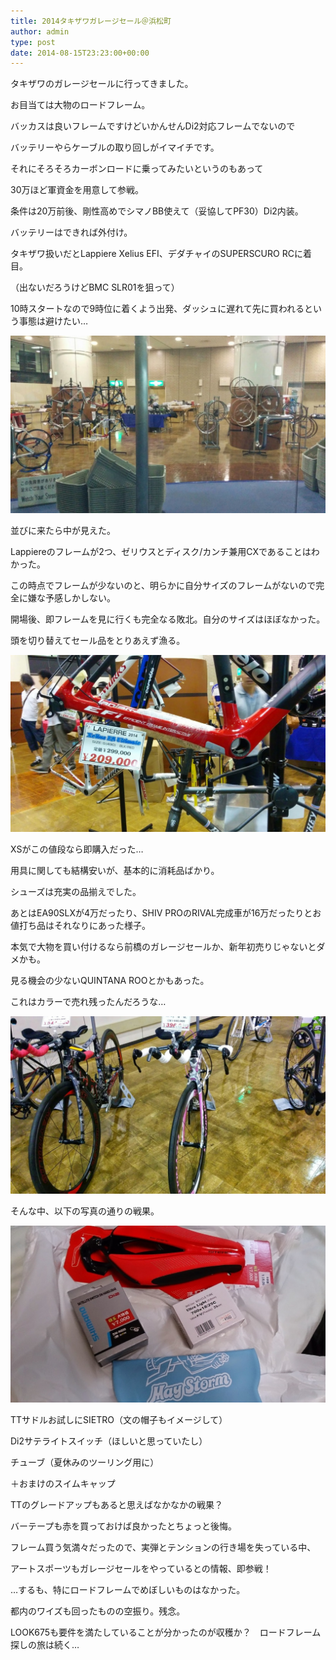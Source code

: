 ```yaml
---
title: 2014タキザワガレージセール＠浜松町
author: admin
type: post
date: 2014-08-15T23:23:00+00:00
---
```


タキザワのガレージセールに行ってきました。

お目当ては大物のロードフレーム。

バッカスは良いフレームですけどいかんせんDi2対応フレームでないので

バッテリーやらケーブルの取り回しがイマイチです。

それにそろそろカーボンロードに乗ってみたいというのもあって

30万ほど軍資金を用意して参戦。

条件は20万前後、剛性高めでシマノBB使えて（妥協してPF30）Di2内装。

バッテリーはできれば外付け。

タキザワ扱いだとLappiere Xelius EFI、デダチャイのSUPERSCURO RCに着目。

（出ないだろうけどBMC SLR01を狙って）

10時スタートなので9時位に着くよう出発、ダッシュに遅れて先に買われるという事態は避けたい…

![GATSBY_EMPTY_ALT](IMG_20140816_094922.jpg)

並びに来たら中が見えた。

Lappiereのフレームが2つ、ゼリウスとディスク/カンチ兼用CXであることはわかった。

この時点でフレームが少ないのと、明らかに自分サイズのフレームがないので完全に嫌な予感しかしない。

開場後、即フレームを見に行くも完全なる敗北。自分のサイズはほぼなかった。

頭を切り替えてセール品をとりあえず漁る。

![GATSBY_EMPTY_ALT](IMG_20140816_101550.jpg)

XSがこの値段なら即購入だった…

用具に関しても結構安いが、基本的に消耗品ばかり。

シューズは充実の品揃えでした。

あとはEA90SLXが4万だったり、SHIV PROのRIVAL完成車が16万だったりとお値打ち品はそれなりにあった様子。

本気で大物を買い付けるなら前橋のガレージセールか、新年初売りじゃないとダメかも。

見る機会の少ないQUINTANA ROOとかもあった。

これはカラーで売れ残ったんだろうな…

![GATSBY_EMPTY_ALT](IMG_20140816_100344.jpg)

そんな中、以下の写真の通りの戦果。

![GATSBY_EMPTY_ALT](2014-08-1616.32.48.jpg)

TTサドルお試しにSIETRO（文の帽子もイメージして）

Di2サテライトスイッチ（ほしいと思っていたし）

チューブ（夏休みのツーリング用に）

＋おまけのスイムキャップ

TTのグレードアップもあると思えばなかなかの戦果？

バーテープも赤を買っておけば良かったとちょっと後悔。

フレーム買う気満々だったので、実弾とテンションの行き場を失っている中、

アートスポーツもガレージセールをやっているとの情報、即参戦！

…するも、特にロードフレームでめぼしいものはなかった。

都内のワイズも回ったものの空振り。残念。

LOOK675も要件を満たしていることが分かったのが収穫か？　ロードフレーム探しの旅は続く…

